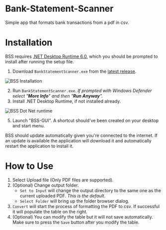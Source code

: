 # Bank-Statement-Scanner
Simple app that formats bank transactions from a pdf in csv.

# Installation 
BSS requires [.NET Desktop Runtime 6.0](https://dotnet.microsoft.com/en-us/download/dotnet/6.0), which you should be prompted to install after running the setup file.
1. Download `BankStatementScanner.exe` from the [latest release](https://github.com/mcg8813/Bank-Statement-Scanner/releases/latest). 

![BSS Installation ](https://github.com/mcg8813/Bank-Statement-Scanner/assets/60420807/f268f5b5-c195-4383-9b76-619254825ae2)

2. Run `BankStatementScanner.exe`. *If prompted with Windows Defender select "**More Info**" and then "**Run Anyway**".*
4. Install .NET Desktop Runtime, if not installed already.

![BSS Dot Net runtime](https://github.com/mcg8813/Bank-Statement-Scanner/assets/60420807/c9a80f75-2148-4e24-b801-b913ed9909ca)

5. Launch "BSS-GUI". A shortcut should've been created on your desktop and start menu.

BSS should update automatically given you're connected to the internet. If an update is available the application will download it and automatically restart the application to install it.

# How to Use

1. Select Upload file (Only PDF files are supported).
2. (Optional) Change output folder. 
   - `Set to Input` will change the output directory to the same one as the current uploaded PDF. *This is the default*. 
   - `Select Folder` will bring up the folder browser dialog.  
3. `Convert` will start the process of formatting the PDF to csv. If successful it will populate the table on the right.
4. (Optional) You can modify the table but it will not save automatically. Make sure to press the `Save` button after you modify the table.
